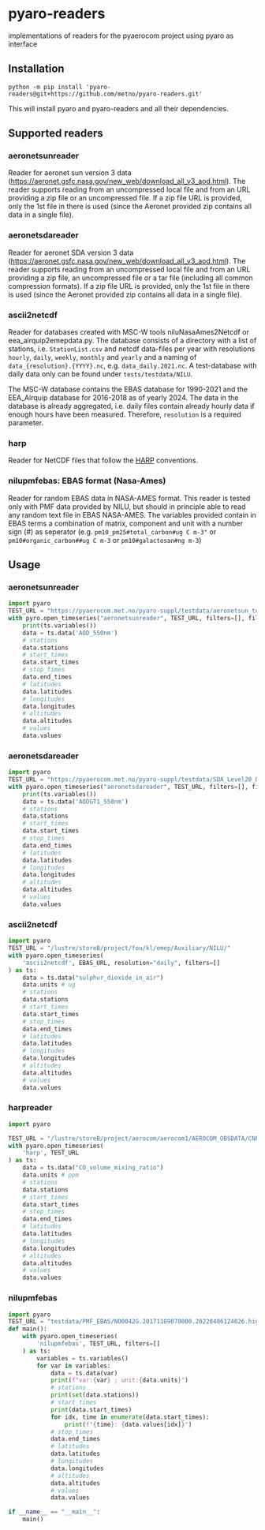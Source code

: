 # pyaro-readers
implementations of readers for the pyaerocom project using pyaro as interface

## Installation
`python -m pip install 'pyaro-readers@git+https://github.com/metno/pyaro-readers.git'`

This will install pyaro and pyaro-readers and all their dependencies.

## Supported readers
### aeronetsunreader
Reader for aeronet sun version 3 data (https://aeronet.gsfc.nasa.gov/new_web/download_all_v3_aod.html).
The reader supports reading from an uncompressed local file and from an URL providing a zip file or an
uncompressed file.
If a zip file URL is provided, only the 1st file in there is used (since the
Aeronet provided zip contains all data in a single file).

### aeronetsdareader
Reader for aeronet SDA version 3 data (https://aeronet.gsfc.nasa.gov/new_web/download_all_v3_aod.html).
The reader supports reading from an uncompressed local file and from an URL providing a zip file, an
uncompressed file or a tar file (including all common compression formats).
If a zip file URL is provided, only the 1st file in there is used (since the
Aeronet provided zip contains all data in a single file).

### ascii2netcdf
Reader for databases created with MSC-W tools niluNasaAmes2Netcdf or eea_airquip2emepdata.py.
The database consists of a directory with a list of stations, i.e. `StationList.csv` and netcdf
data-files per year with resolutions `hourly`, `daily`, `weekly`, `monthly` and `yearly` and a naming
of `data_{resolution}.{YYYY}.nc`, e.g. `data_daily.2021.nc`. A test-database with daily data only
can be found under `tests/testdata/NILU`.

The MSC-W database contains the EBAS database for 1990-2021 and the EEA_Airquip database for
2016-2018 as of yearly 2024. The data in the database is already aggregated, i.e. daily files
contain already hourly data if enough hours have been measured. Therefore, `resolution` is a
required parameter.

### harp
Reader for NetCDF files that follow the [HARP](http://stcorp.github.io/harp/doc/html/conventions/)
conventions.

### nilupmfebas: EBAS format (Nasa-Ames)
Reader for random EBAS data in NASA-AMES format. This reader is tested only with PMF data provided by
NILU, but should in principle able to read any random text file in EBAS NASA-AMES.
The variables provided contain in EBAS terms a combination of matrix, component and unit with a number sign (#)
as seperator (e.g. `pm10_pm25#total_carbon#ug C m-3"` or `pm10#organic_carbon##ug C m-3` or `pm10#galactosan#ng m-3`)

## Usage
### aeronetsunreader
```python
import pyaro
TEST_URL = "https://pyaerocom.met.no/pyaro-suppl/testdata/aeronetsun_testdata.csv"
with pyro.open_timeseries("aeronetsunreader", TEST_URL, filters=[], fill_country_flag=False) as ts:
    print(ts.variables())
    data = ts.data('AOD_550nm')
    # stations
    data.stations
    # start_times
    data.start_times
    # stop_times
    data.end_times
    # latitudes
    data.latitudes
    # longitudes
    data.longitudes
    # altitudes
    data.altitudes
    # values
    data.values

```
### aeronetsdareader
```python
import pyaro
TEST_URL = "https://pyaerocom.met.no/pyaro-suppl/testdata/SDA_Level20_Daily_V3_testdata.tar.gz"
with pyaro.open_timeseries("aeronetsdareader", TEST_URL, filters=[], fill_country_flag=False) as ts:
    print(ts.variables())
    data = ts.data('AODGT1_550nm')
    # stations
    data.stations
    # start_times
    data.start_times
    # stop_times
    data.end_times
    # latitudes
    data.latitudes
    # longitudes
    data.longitudes
    # altitudes
    data.altitudes
    # values
    data.values
```

### ascii2netcdf
```python
import pyaro
TEST_URL = "/lustre/storeB/project/fou/kl/emep/Auxiliary/NILU/"
with pyaro.open_timeseries(
    'ascii2netcdf', EBAS_URL, resolution="daily", filters=[]
) as ts:
    data = ts.data("sulphur_dioxide_in_air")
    data.units # ug
    # stations
    data.stations
    # start_times
    data.start_times
    # stop_times
    data.end_times
    # latitudes
    data.latitudes
    # longitudes
    data.longitudes
    # altitudes
    data.altitudes
    # values
    data.values
```

### harpreader
```python
import pyaro

TEST_URL = "/lustre/storeB/project/aerocom/aerocom1/AEROCOM_OBSDATA/CNEMC/aggregated/sinca-surface-157-999999-001.nc"
with pyaro.open_timeseries(
    'harp', TEST_URL
) as ts:
    data = ts.data("CO_volume_mixing_ratio")
    data.units # ppm
    # stations
    data.stations
    # start_times
    data.start_times
    # stop_times
    data.end_times
    # latitudes
    data.latitudes
    # longitudes
    data.longitudes
    # altitudes
    data.altitudes
    # values
    data.values

```


### nilupmfebas
```python
import pyaro
TEST_URL = "testdata/PMF_EBAS/NO0042G.20171109070000.20220406124026.high_vol_sampler..pm10.4mo.1w.NO01L_hvs_week_no42_pm10.NO01L_NILU_sunset_002.lev2.nas"
def main():
    with pyaro.open_timeseries(
        'nilupmfebas', TEST_URL, filters=[]
    ) as ts:
        variables = ts.variables()
        for var in variables:
            data = ts.data(var)
            print(f"var:{var} ; unit:{data.units}")
            # stations
            print(set(data.stations))
            # start_times
            print(data.start_times)
            for idx, time in enumerate(data.start_times):
                print(f"{time}: {data.values[idx]}")
            # stop_times
            data.end_times
            # latitudes
            data.latitudes
            # longitudes
            data.longitudes
            # altitudes
            data.altitudes
            # values
            data.values

if __name__ == "__main__":
    main()
```

